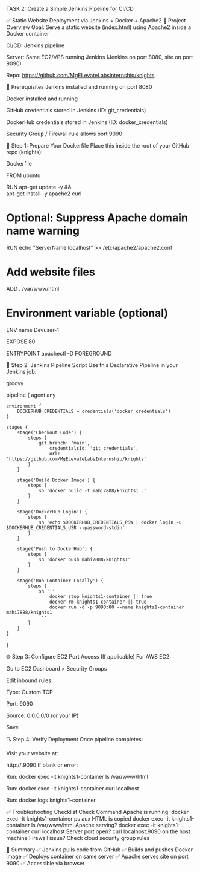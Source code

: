 TASK 2: Create a Simple Jenkins Pipeline for CI/CD

✅ Static Website Deployment via Jenkins + Docker + Apache2
🧱 Project Overview
Goal: Serve a static website (index.html) using Apache2 inside a Docker container

CI/CD: Jenkins pipeline

Server: Same EC2/VPS running Jenkins (Jenkins on port 8080, site on port 9090)

Repo: https://github.com/MgELevateLabsInternship/knights

🧾 Prerequisites
Jenkins installed and running on port 8080

Docker installed and running

GitHub credentials stored in Jenkins (ID: git_credentials)

DockerHub credentials stored in Jenkins (ID: docker_credentials)

Security Group / Firewall rule allows port 9090

📄 Step 1: Prepare Your Dockerfile
Place this inside the root of your GitHub repo (knights):

Dockerfile

FROM ubuntu

RUN apt-get update -y && \
    apt-get install -y apache2 curl

# Optional: Suppress Apache domain name warning
RUN echo "ServerName localhost" >> /etc/apache2/apache2.conf

# Add website files
ADD . /var/www/html

# Environment variable (optional)
ENV name Devuser-1

EXPOSE 80

ENTRYPOINT apachectl -D FOREGROUND

📜 Step 2: Jenkins Pipeline Script
Use this Declarative Pipeline in your Jenkins job:

groovy

pipeline {
    agent any

    environment {
        DOCKERHUB_CREDENTIALS = credentials('docker_credentials')
    }

    stages {
        stage('Checkout Code') {
            steps {
                git branch: 'main',
                    credentialsId: 'git_credentials',
                    url: 'https://github.com/MgELevateLabsInternship/knights'
            }
        }

        stage('Build Docker Image') {
            steps {
                sh 'docker build -t mahi7888/knights1 .'
            }
        }

        stage('DockerHub Login') {
            steps {
                sh 'echo $DOCKERHUB_CREDENTIALS_PSW | docker login -u $DOCKERHUB_CREDENTIALS_USR --password-stdin'
            }
        }

        stage('Push to DockerHub') {
            steps {
                sh 'docker push mahi7888/knights1'
            }
        }

        stage('Run Container Locally') {
            steps {
                sh '''
                    docker stop knights1-container || true
                    docker rm knights1-container || true
                    docker run -d -p 9090:80 --name knights1-container mahi7888/knights1
                '''
            }
        }
    }
}

🌐 Step 3: Configure EC2 Port Access (If applicable)
For AWS EC2:

Go to EC2 Dashboard > Security Groups

Edit inbound rules

Type: Custom TCP

Port: 9090

Source: 0.0.0.0/0 (or your IP)

Save

🔍 Step 4: Verify Deployment
Once pipeline completes:

Visit your website at:


http://<your-server-ip>:9090
If blank or error:

Run: docker exec -it knights1-container ls /var/www/html

Run: docker exec -it knights1-container curl localhost

Run: docker logs knights1-container

✅ Troubleshooting Checklist
Check	Command
Apache is running	`docker exec -it knights1-container ps aux
HTML is copied	docker exec -it knights1-container ls /var/www/html
Apache serving?	docker exec -it knights1-container curl localhost
Server port open?	curl localhost:9090 on the host machine
Firewall issue?	Check cloud security group rules

🏁 Summary
✅ Jenkins pulls code from GitHub
✅ Builds and pushes Docker image
✅ Deploys container on same server
✅ Apache serves site on port 9090
✅ Accessible via browser
